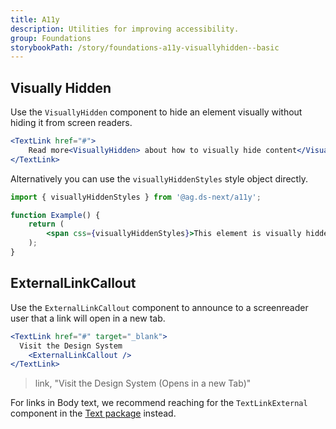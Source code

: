 ```yaml
---
title: A11y
description: Utilities for improving accessibility.
group: Foundations
storybookPath: /story/foundations-a11y-visuallyhidden--basic
---
```


## Visually Hidden

Use the `VisuallyHidden` component to hide an element visually without hiding it from screen readers.

```jsx live
<TextLink href="#">
	Read more<VisuallyHidden> about how to visually hide content</VisuallyHidden>
</TextLink>
```

Alternatively you can use the `visuallyHiddenStyles` style object directly.

```jsx
import { visuallyHiddenStyles } from '@ag.ds-next/a11y';

function Example() {
	return (
		<span css={visuallyHiddenStyles}>This element is visually hidden</span>
	);
}
```

## ExternalLinkCallout

Use the `ExternalLinkCallout` component to announce to a screenreader user that a link will open in a new tab.

```jsx live
<TextLink href="#" target="_blank">
  Visit the Design System
	<ExternalLinkCallout />
</TextLink>
```
> link, "Visit the Design System (Opens in a new Tab)"

For links in Body text, we recommend reaching for the `TextLinkExternal` component in the [Text package](text#TextLinkExternal) instead.
